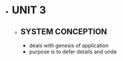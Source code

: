- # UNIT 3
	- ## SYSTEM CONCEPTION
		- deals with genesis of application
		- purpose is to defer details and unde